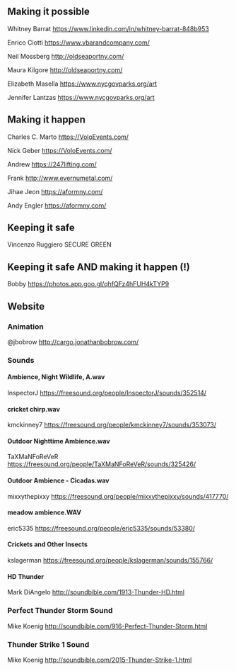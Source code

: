 
## Making it possible

Whitney Barrat
https://www.linkedin.com/in/whitney-barrat-848b953

Enrico Ciotti
https://www.vbarandcompany.com/

Neil Mossberg
http://oldseaportny.com/

Maura Kilgore
http://oldseaportny.com/

Elizabeth Masella
https://www.nycgovparks.org/art

Jennifer Lantzas
https://www.nycgovparks.org/art

## Making it happen

Charles C. Marto
https://VoloEvents.com/

Nick Geber
https://VoloEvents.com/

Andrew
https://247lifting.com/

Frank
http://www.evernumetal.com/

Jihae Jeon
https://aformny.com/

Andy Engler
https://aformny.com/

## Keeping it safe

Vincenzo Ruggiero
SECURE GREEN

## Keeping it safe AND making it happen (!)

Bobby
https://photos.app.goo.gl/qhfQFz4hFUH4kTYP9

## Website

### Animation 
@jbobrow
http://cargo.jonathanbobrow.com/

### Sounds

#### Ambience, Night Wildlife, A.wav
InspectorJ
https://freesound.org/people/InspectorJ/sounds/352514/

#### cricket chirp.wav
kmckinney7
https://freesound.org/people/kmckinney7/sounds/353073/

#### Outdoor Nighttime Ambience.wav
TaXMaNFoReVeR
https://freesound.org/people/TaXMaNFoReVeR/sounds/325426/

#### Outdoor Ambience - Cicadas.wav
mixxythepixxy
https://freesound.org/people/mixxythepixxy/sounds/417770/

#### meadow ambience.WAV
eric5335
https://freesound.org/people/eric5335/sounds/53380/

#### Crickets and Other Insects
kslagerman
https://freesound.org/people/kslagerman/sounds/155766/

#### HD Thunder
Mark DiAngelo 
http://soundbible.com/1913-Thunder-HD.html

### Perfect Thunder Storm Sound
Mike Koenig 
http://soundbible.com/916-Perfect-Thunder-Storm.html

### Thunder Strike 1 Sound
Mike Koenig 
http://soundbible.com/2015-Thunder-Strike-1.html




